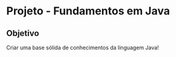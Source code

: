 # Projeto - Fundamentos em Java

## Objetivo
<p>Criar uma base sólida de conhecimentos da linguagem Java!</p>

